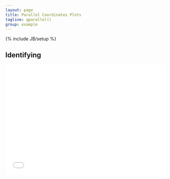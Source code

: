 ```yaml
---
layout: page
title: Parallel Coordinates Plots
tagline: qparallel()
group: example
---
```

{% include JB/setup %}

## Identifying

<iframe src="//player.vimeo.com/video/16634690" width="500" height="346" frameborder="0" webkitallowfullscreen mozallowfullscreen allowfullscreen></iframe>
